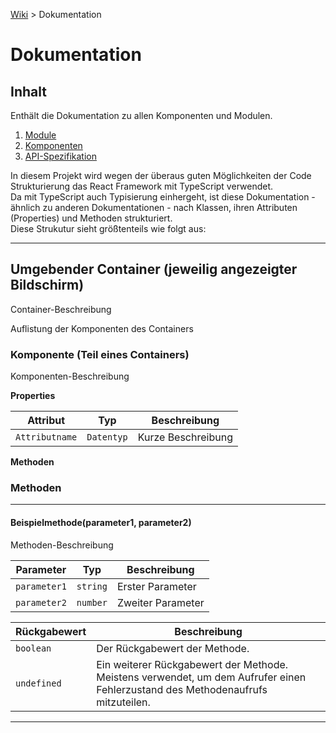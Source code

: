[Wiki](README.md) > Dokumentation

# Dokumentation

## Inhalt

Enthält die Dokumentation zu allen Komponenten und Modulen.

1. [Module](Module.md)
2. [Komponenten](Komponenten.md)
3. [API-Spezifikation](API-Spezifikation.md)

In diesem Projekt wird wegen der überaus guten Möglichkeiten der Code Strukturierung das React Framework mit TypeScript verwendet.  
Da mit TypeScript auch Typisierung einhergeht, ist diese Dokumentation - ähnlich zu anderen Dokumentationen - nach Klassen, ihren Attributen (Properties) und Methoden strukturiert.  
Diese Strukutur sieht größtenteils wie folgt aus:  

---

## Umgebender Container (jeweilig angezeigter Bildschirm)

Container-Beschreibung  

Auflistung der Komponenten des Containers

### Komponente (Teil eines Containers)

Komponenten-Beschreibung

**Properties**

| Attribut | Typ | Beschreibung |
| ------ | ------ | ------ |
| `Attributname` | `Datentyp` | Kurze Beschreibung |

**Methoden**

### Methoden

---

#### Beispielmethode(parameter1, parameter2)

Methoden-Beschreibung

| Parameter | Typ | Beschreibung |
| ------ | ------ | ------ |
| `parameter1` | `string` | Erster Parameter |
| `parameter2` | `number` | Zweiter Parameter |

| Rückgabewert | Beschreibung |
| ------ | ------ |
| `boolean` | Der Rückgabewert der Methode. |
| `undefined` | Ein weiterer Rückgabewert der Methode.<br>Meistens verwendet, um dem Aufrufer einen Fehlerzustand des Methodenaufrufs mitzuteilen.  |

---
